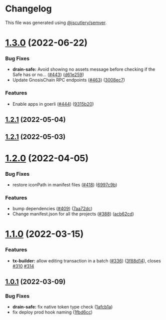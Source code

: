 # Changelog

This file was generated using [@jscutlery/semver](https://github.com/jscutlery/semver).

# [1.3.0](https://github.com/safe-global/safe-react-apps/compare/drain-safe-1.2.1...drain-safe-1.3.0) (2022-06-22)


### Bug Fixes

* **drain-safe:** Avoid showing no assets message before checking if the Safe has or no… ([#443](https://github.com/safe-global/safe-react-apps/issues/443)) ([d61e259](https://github.com/safe-global/safe-react-apps/commit/d61e2599c27cc0d107caf402cd0529b9e9c69a8b))
* Update GnosisChain RPC endpoints ([#463](https://github.com/safe-global/safe-react-apps/issues/463)) ([3008ec7](https://github.com/safe-global/safe-react-apps/commit/3008ec7e687c2b431624cd15fa96319a555506fb))


### Features

* Enable apps in goerli ([#444](https://github.com/safe-global/safe-react-apps/issues/444)) ([9315b20](https://github.com/safe-global/safe-react-apps/commit/9315b206f12e6ca8c0fd35faf3836e5bfd9e9d5a))



## [1.2.1](https://github.com/safe-global/safe-react-apps/compare/drain-safe-1.2.0...drain-safe-1.2.1) (2022-05-04)



## [1.2.1](https://github.com/safe-global/safe-react-apps/compare/drain-safe-1.2.0...drain-safe-1.2.1) (2022-05-03)



# [1.2.0](https://github.com/gnosis/safe-react-apps/compare/drain-safe-1.1.0...drain-safe-1.2.0) (2022-04-05)


### Bug Fixes

* restore iconPath in manifest files ([#418](https://github.com/gnosis/safe-react-apps/issues/418)) ([6997c9b](https://github.com/gnosis/safe-react-apps/commit/6997c9b376719fad6c580e99dd4778b3f7cf2549))


### Features

* bump dependencies ([#409](https://github.com/gnosis/safe-react-apps/issues/409)) ([7aa72dc](https://github.com/gnosis/safe-react-apps/commit/7aa72dc47b69848f5c8e2dc3c3ea6c13f1f74cf8))
* Change manifest.json for all the projects ([#388](https://github.com/gnosis/safe-react-apps/issues/388)) ([acb62cd](https://github.com/gnosis/safe-react-apps/commit/acb62cdb0abb9d3ebdab452217e3ad80cec0c524))



# [1.1.0](https://github.com/gnosis/safe-react-apps/compare/drain-safe-1.0.1...drain-safe-1.1.0) (2022-03-15)


### Features

* **tx-builder:** allow editing transaction in a batch ([#336](https://github.com/gnosis/safe-react-apps/issues/336)) ([3f88d14](https://github.com/gnosis/safe-react-apps/commit/3f88d14c9880d30e7d37c885c2867662739e8f39)), closes [#310](https://github.com/gnosis/safe-react-apps/issues/310) [#314](https://github.com/gnosis/safe-react-apps/issues/314)



## [1.0.1](https://github.com/gnosis/safe-react-apps/compare/drain-safe-1.0.0...drain-safe-1.0.1) (2022-03-09)


### Bug Fixes

* **drain-safe:** fix native token type check ([1afcb1a](https://github.com/gnosis/safe-react-apps/commit/1afcb1a0568cd9c91d92fcac55ee33f3374d247c))
* fix deploy prod hook naming ([1fbd6cc](https://github.com/gnosis/safe-react-apps/commit/1fbd6cc92fa49a88c55b278a3e8cdbb71d38600e))
